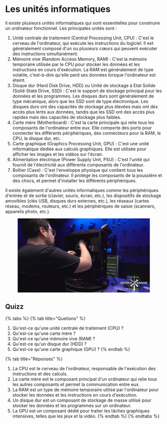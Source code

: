 # Les unités informatiques

Il existe plusieurs unités informatiques qui sont essentielles pour construire un ordinateur fonctionnel. Les principales unités sont :

1. Unité centrale de traitement (Central Processing Unit, CPU) : C'est le cerveau de l'ordinateur, qui exécute les instructions du logiciel. Il est généralement composé d'un ou plusieurs cœurs qui peuvent exécuter des instructions simultanément.
2. Mémoire vive (Random Access Memory, RAM) : C'est la mémoire temporaire utilisée par le CPU pour stocker les données et les instructions en cours d'exécution. La RAM est généralement de type volatile, c'est-à-dire qu'elle perd ses données lorsque l'ordinateur est éteint.
3. Disque dur (Hard Disk Drive, HDD) ou Unité de stockage à Etat Solide (Solid-State Drive, SSD) : C'est le support de stockage principal pour les données et les programmes. Les disques durs sont généralement de type mécanique, alors que les SSD sont de type électronique. Les disques durs ont des capacités de stockage plus élevées mais ont des accès plus lents aux données, tandis que les SSD ont des accès plus rapides mais des capacités de stockage plus faibles.
4. Carte mère (Motherboard) : C'est la carte principale qui relie tous les composants de l'ordinateur entre eux. Elle comporte des ports pour connecter les différents périphériques, des connecteurs pour la RAM, le CPU, le disque dur, etc.
5. Carte graphique (Graphics Processing Unit, GPU) : C'est une unité informatique dédiée aux calculs graphiques. Elle est utilisée pour afficher les images et les vidéos sur l'écran.
6. Alimentation électrique (Power Supply Unit, PSU) : C'est l'unité qui fournit de l'électricité aux différents composants de l'ordinateur.
7. Boîtier (Case) : C'est l'enveloppe physique qui contient tous les composants de l'ordinateur. Il protège les composants de la poussière et des chocs, et permet d'installer les différents périphériques.

Il existe également d'autres unités informatiques comme les périphériques d'entrée et de sortie (clavier, souris, écran, etc.), les dispositifs de stockage amovibles (clés USB, disques durs externes, etc.), les réseaux (cartes réseau, modems, routeurs, etc.) et les périphériques de saisie (scanners, appareils photo, etc.).

<figure><img src="../../../.gitbook/assets/ge-force-garage-ge-force.gif" alt=""><figcaption></figcaption></figure>

## Quizz

{% tabs %}
{% tab title="Quetions" %}
1. Qu'est-ce qu'une unité centrale de traitement (CPU) ?
2. Qu'est-ce qu'une carte mère ?
3. Qu'est-ce qu'une mémoire vive (RAM) ?&#x20;
4. Qu'est-ce qu'un disque dur (HDD) ?
5. Qu'est-ce qu'une carte graphique (GPU) ?
{% endtab %}

{% tab title="Réponses" %}
1. La CPU est le cerveau de l'ordinateur, responsable de l'exécution des instructions et des calculs.
2. La carte mère est le composant principal d'un ordinateur qui relie tous les autres composants et permet la communication entre eux.
3. La RAM est un type de mémoire temporaire utilisé par l'ordinateur pour stocker les données et les instructions en cours d'exécution.
4. Un disque dur est un composant de stockage de masse utilisé pour stocker les données et les programmes sur un ordinateur.
5. La GPU est un composant dédié pour traiter les tâches graphiques intensives, telles que les jeux et la vidéo.
{% endtab %}
{% endtabs %}
